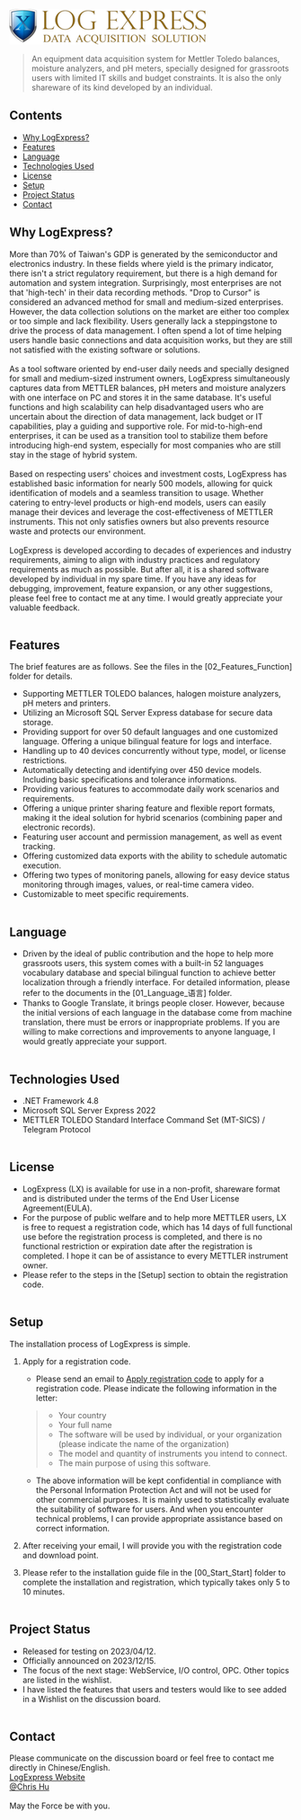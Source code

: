 ![LogExpress logo](./90_image/lx_logo.png)
> An equipment data acquisition system for Mettler Toledo balances, moisture analyzers, and pH meters, specially designed for grassroots users with limited IT skills and budget constraints. It is also the only shareware of its kind developed by an individual.
<!-- Live demo [_here_](https://www.example.com).--> 
## Contents
* [Why LogExpress?](#why-logexpress)
* [Features](#features)
* [Language](#language)
* [Technologies Used](#technologies-used)
* [License](#license)
* [Setup](#setup)
* [Project Status](#project-status)
* [Contact](#contact)
<!--* * [Room for Improvement](#room-for-improvement) -->
<!--* * [Acknowledgements](#acknowledgements) -->
<!--* [Usage](#usage) -->

## Why LogExpress?
More than 70% of Taiwan's GDP is generated by the semiconductor and electronics industry. In these fields where yield is the primary indicator, there isn't a strict regulatory requirement, but there is a high demand for automation and system integration. Surprisingly, most enterprises are not that 'high-tech' in their data recording methods. "Drop to Cursor" is considered an advanced method for small and medium-sized enterprises. However, the data collection solutions on the market are either too complex or too simple and lack flexibility. Users generally lack a steppingstone to drive the process of data management. I often spend a lot of time helping users handle basic connections and data acquisition works, but they are still not satisfied with the existing software or solutions.
<br><br>
As a tool software oriented by end-user daily needs and specially designed for small and medium-sized instrument owners, LogExpress simultaneously captures data from METTLER balances, pH meters and moisture analyzers with one interface on PC and stores it in the same database. It's useful functions and high scalability can help disadvantaged users who are uncertain about the direction of data management, lack budget or IT capabilities, play a guiding and supportive role. For mid-to-high-end enterprises, it can be used as a transition tool to stabilize them before introducing high-end system, especially for most companies who are still stay in the stage of hybrid system. 
<br><br>
Based on respecting users' choices and investment costs, LogExpress has established basic information for nearly 500 models, allowing for quick identification of models and a seamless transition to usage. Whether catering to entry-level products or high-end models, users can easily manage their devices and leverage the cost-effectiveness of METTLER instruments. This not only satisfies owners but also prevents resource waste and protects our environment.
<br><br>
LogExpress is developed according to decades of experiences and industry requirements, aiming to align with industry practices and regulatory requirements as much as possible. But after all, it is a shared software developed by individual in my spare time. If you have any ideas for debugging, improvement, feature expansion, or any other suggestions, please feel free to contact me at any time. I would greatly appreciate your valuable feedback.
<br><br>

## Features
The brief features are as follows. See the files in the [02_Features_Function] folder for details.
- Supporting METTLER TOLEDO balances, halogen moisture analyzers, pH meters and printers.
- Utilizing an Microsoft SQL Server Express database for secure data storage.
- Providing support for over 50 default languages and one customized language. Offering a unique bilingual feature for logs and interface.
- Handling up to 40 devices concurrently without type, model, or license restrictions.
- Automatically detecting and identifying over 450 device models. Including basic specifications and tolerance informations.
- Providing various features to accommodate daily work scenarios and requirements.
- Offering a unique printer sharing feature and flexible report formats, making it the ideal solution for hybrid scenarios (combining paper and electronic records).
- Featuring user account and permission management, as well as event tracking.
- Offering customized data exports with the ability to schedule automatic execution.
- Offering two types of monitoring panels, allowing for easy device status monitoring through images, values, or real-time camera video.
- Customizable to meet specific requirements.
<br><br>

## Language
- Driven by the ideal of public contribution and the hope to help more grassroots users, this system comes with a built-in 52 languages vocabulary database and special bilingual function to achieve better localization through a friendly interface. For detailed information, please refer to the documents in the [01_Language_语言] folder.
- Thanks to Google Translate, it brings people closer. However, because the initial versions of each language in the database come from machine translation, there must be errors or inappropriate problems. If you are willing to make corrections and improvements to anyone language, I would greatly appreciate your support.
<br><br>

## Technologies Used
- .NET Framework 4.8
- Microsoft SQL Server Express 2022
- METTLER TOLEDO Standard Interface Command Set (MT-SICS) / Telegram Protocol
<br><br>

## License
- LogExpress (LX) is available for use in a non-profit, shareware format and is distributed under the terms of the End User License Agreement(EULA).
- For the purpose of public welfare and to help more METTLER users, LX is free to request a registration code, which has 14 days of full functional use before the registration process is completed, and there is no functional restriction or expiration date after the registration is completed. I hope it can be of assistance to every METTLER instrument owner. 
- Please refer to the steps in the [Setup] section to obtain the registration code.
<br><br>

## Setup
The installation process of LogExpress is simple.
1. Apply for a registration code.
    +  Please send an email to [Apply registration code](mailto:service@logexpress.tw?subject=Apply%20for%20register%20code) to apply for a registration code. Please indicate the following information in the letter:
      > * Your country
      > * Your full name
      > * The software will be used by individual, or your organization (please indicate the name of the organization)
      > * The model and quantity of instruments you intend to connect.
      > * The main purpose of using this software.

    +  The above information will be kept confidential in compliance with the Personal Information Protection Act and will not be used for other commercial purposes. It is mainly used to statistically evaluate the suitability of software for users. And when you encounter technical problems, I can provide appropriate assistance based on correct information.
2. After receiving your email, I will provide you with the registration code and download point.
3. Please refer to the installation guide file in the [00_Start_Start] folder to complete the installation and registration, which typically takes only 5 to 10 minutes.
<br><br>

## Project Status
- Released for testing on 2023/04/12.
- Officially announced on 2023/12/15.
- The focus of the next stage: WebService, I/O control, OPC. Other topics are listed in the wishlist.
- I have listed the features that users and testers would like to see added in a Wishlist on the discussion board.
<br><br>

## Contact
Please communicate on the discussion board or feel free to contact me directly in Chinese/English.<br>
[LogExpress Website](https://www.logexpress.tw/) <br>
[@Chris Hu](mailto:service@logexpress.tw) <br><br>
May the Force be with you.

<!-- Optional -->
<!-- ## Room for Improvement -->
<!-- Include areas you believe need improvement / could be improved. Also add TODOs for future development. -->
<!-- ## Acknowledgements -->
<!-- Give credit here. -->
<!-- - This project was inspired by... -->
<!-- - This project was based on [this tutorial](https://www.example.com). -->
<!-- - Many thanks to... -->
<!-- ## Usage -->
<!-- How does one go about using it? -->
<!-- Provide various use cases and code examples here. -->
<!-- To do: -->
<!-- - Feature to be added 1 -->
<!-- - Feature to be added 2 -->
<!-- write-your-code-here -->

